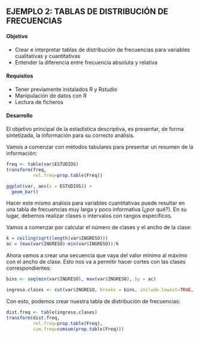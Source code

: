 ## EJEMPLO 2: TABLAS DE DISTRIBUCIÓN DE FRECUENCIAS

#### Objetivo
- Crear e interpretar tablas de distribución de frecuencias para variables cualitativas y cuantitativas
- Entender la diferencia entre frecuencia absoluta y relativa

#### Requisitos
- Tener previamente instalados R y Rstudio
- Manipulación de datos con R
- Lectura de ficheros

#### Desarrollo

El objetivo principal de la estadística descriptiva, es presentar, de forma sintetizada, 
la información para su correcto análisis.

Vamos a comenzar con métodos tabulares para presentar un resumen de la información:
```R
freq <- table(var$ESTUDIOS)
transform(freq, 
          rel.freq=prop.table(Freq))

ggplot(var, aes(x = ESTUDIOS)) +
  geom_bar()
```

Hacer este mismo análisis para variables cuantitativas puede resultar en una tabla 
de frecuencias muy larga y poco informativa (¿por qué?). En su lugar, debemos realizar
clases o intervalos con rangos específicos.

Vamos a comenzar por calcular el número de clases y el ancho de la clase:
```R
k = ceiling(sqrt(length(var$INGRESO)))
ac = (max(var$INGRESO)-min(var$INGRESO))/k
```

Ahora vamos a crear una secuencia que vaya del valor mínimo al máximo con el ancho 
de clase. Esto nos va a permitir hacer cortes con las clases correspondientes:
```R
bins <- seq(min(var$INGRESO), max(var$INGRESO), by = ac)

ingreso.clases <- cut(var$INGRESO, breaks = bins, include.lowest=TRUE, dig.lab = 8)
```

Con esto, podemos crear nuestra tabla de distribución de frecuencias:
```R
dist.freq <- table(ingreso.clases)
transform(dist.freq, 
          rel.freq=prop.table(Freq), 
          cum.freq=cumsum(prop.table(Freq)))
```

